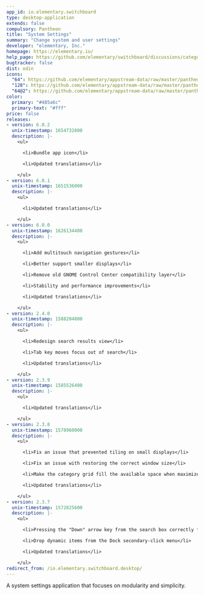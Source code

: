 ```yaml
---
app_id: io.elementary.switchboard
type: desktop-application
extends: false
compulsory: Pantheon
title: "System Settings"
summary: "Change system and user settings"
developer: "elementary, Inc."
homepage: https://elementary.io/
help_page: https://github.com/elementary/switchboard/discussions/categories/q-a
bugtracker: false
dist: odin
icons:
  "64": https://github.com/elementary/appstream-data/raw/master/pantheon-data/main/icons/64x64/switchboard_io.elementary.switchboard.png
  "128": https://github.com/elementary/appstream-data/raw/master/pantheon-data/main/icons/128x128/switchboard_io.elementary.switchboard.png
  "64@2": https://github.com/elementary/appstream-data/raw/master/pantheon-data/main/icons/64x64@2/switchboard_io.elementary.switchboard.png
color:
  primary: "#485a6c"
  primary-text: "#fff"
price: false
releases:
- version: 6.0.2
  unix-timestamp: 1654732800
  description: |-
    <ul>

      <li>Bundle app icon</li>

      <li>Updated translations</li>

    </ul>
- version: 6.0.1
  unix-timestamp: 1651536000
  description: |-
    <ul>

      <li>Updated translations</li>

    </ul>
- version: 6.0.0
  unix-timestamp: 1626134400
  description: |-
    <ul>

      <li>Add multitouch navigation gestures</li>

      <li>Better support smaller displays</li>

      <li>Remove old GNOME Control Center compatibility layer</li>

      <li>Stability and performance improvements</li>

      <li>Updated translations</li>

    </ul>
- version: 2.4.0
  unix-timestamp: 1588204800
  description: |-
    <ul>

      <li>Redesign search results view</li>

      <li>Tab key moves focus out of search</li>

      <li>Updated translations</li>

    </ul>
- version: 2.3.9
  unix-timestamp: 1585526400
  description: |-
    <ul>

      <li>Updated translations</li>

    </ul>
- version: 2.3.8
  unix-timestamp: 1578960000
  description: |-
    <ul>

      <li>Fix an issue that prevented tiling on small displays</li>

      <li>Fix an issue with restoring the correct window size</li>

      <li>Make the category grid fill the available space when maximized</li>

      <li>Updated translations</li>

    </ul>
- version: 2.3.7
  unix-timestamp: 1572825600
  description: |-
    <ul>

      <li>Pressing the "Down" arrow key from the search box correctly focuses the first row</li>

      <li>Drop dynamic items from the Dock secondary-click menu</li>

      <li>Updated translations</li>

    </ul>
redirect_from: /io.elementary.switchboard.desktop/
---
```


<p>A system settings application that focuses on modularity and simplicity.</p>